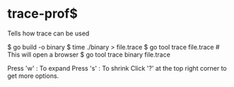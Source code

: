 # trace-prof$
Tells how trace can be used

$ go build -o binary
$ time ./binary > file.trace
$ go tool trace file.trace  # This will open a browser
$ go tool trace binary file.trace

Press 'w' : To expand 
Press 's' : To shrink
Click '?' at the top right corner to get more options.
